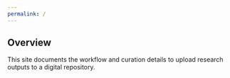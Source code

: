 ```yaml
---
permalink: /
---
```


## Overview

This site documents the workflow and curation details to upload research outputs to a digital repository.
